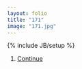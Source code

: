 ```yaml
---
layout: folio
title: "171"
image: "171.jpg"
---
```

{% include JB/setup %}

<div class="copy">
</div>

<div class="choice">
	<ol>
		<li><a href="172.html">
			Continue
	</a></li>
	</ol>
</div>